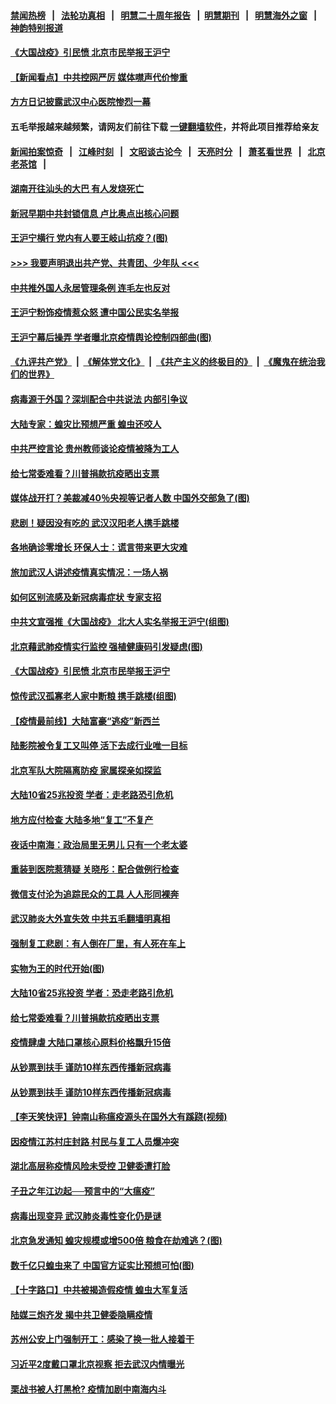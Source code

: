 #### [禁闻热榜](热点新闻.md?=0)  &nbsp;&nbsp;|&nbsp;&nbsp; [法轮功真相](https://github.com/gfw-breaker/truth/blob/master/README.md?=0) &nbsp;&nbsp;|&nbsp;&nbsp; [明慧二十周年报告](https://github.com/gfw-breaker/mh-reports/blob/master/README.md?=0) &nbsp;&nbsp;|&nbsp;&nbsp;[明慧期刊](https://github.com/gfw-breaker/mh-qikan) &nbsp;&nbsp;|&nbsp;&nbsp; [明慧海外之窗](https://github.com/gfw-breaker/mh-news/blob/master/README.md?=0) &nbsp;&nbsp;|&nbsp;&nbsp; [神韵特别报道](https://github.com/gfw-breaker/mh-news/blob/master/shenyun.md?=0)
#### [ 《大国战疫》引民愤 北京市民举报王沪宁](https://github.com/gfw-breaker/banned-news/blob/master/pages/nf4514/n11913352.md)
#### [ 【新闻看点】中共控网严厉 媒体噤声代价惨重](https://github.com/gfw-breaker/banned-news/blob/master/pages/nsc413/n11912589.md)
#### [ 方方日记披露武汉中心医院惨烈一幕](https://github.com/gfw-breaker/banned-news/blob/master/pages/nsc413/n11912911.md)
#### 五毛举报越来越频繁，请网友们前往下载 [一键翻墙软件](https://github.com/gfw-breaker/ssr-accounts)，并将此项目推荐给亲友
#### [新闻拍案惊奇](https://github.com/gfw-breaker/banned-news/blob/master/pages/link4.md) &nbsp;&nbsp;|&nbsp;&nbsp; [江峰时刻](https://github.com/gfw-breaker/banned-news/blob/master/pages/link4.md) &nbsp;&nbsp;|&nbsp;&nbsp; [文昭谈古论今](https://github.com/gfw-breaker/banned-news/blob/master/pages/link4.md) &nbsp;&nbsp;|&nbsp;&nbsp; [天亮时分](https://github.com/gfw-breaker/banned-news/blob/master/pages/link4.md) &nbsp;&nbsp;|&nbsp;&nbsp; [萧茗看世界](https://github.com/gfw-breaker/banned-news/blob/master/pages/link4.md) &nbsp;&nbsp;|&nbsp;&nbsp; [北京老茶馆](https://github.com/gfw-breaker/banned-news/blob/master/pages/link4.md) &nbsp;&nbsp;|&nbsp;&nbsp; 
#### [ 湖南开往汕头的大巴 有人发烧死亡](https://github.com/gfw-breaker/banned-news/blob/master/pages/nsc413/n11913450.md)
#### [ 新冠早期中共封锁信息 卢比奥点出核心问题](https://github.com/gfw-breaker/banned-news/blob/master/pages/nf4514/n11912630.md)
#### [ 王沪宁横行 党内有人要王岐山抗疫？(图)](https://github.com/gfw-breaker/banned-news/blob/master/pages/p2/925018.md)
#### [>>> 我要声明退出共产党、共青团、少年队 <<<](https://github.com/begood0513/goodnews/blob/master/quit/letter.md) 
#### [ 中共推外国人永居管理条例 连毛左也反对](https://github.com/gfw-breaker/banned-news/blob/master/pages/nsc413/n11913090.md)
#### [ 王沪宁粉饰疫情惹众怒 遭中国公民实名举报](https://github.com/gfw-breaker/banned-news/blob/master/pages/prog1138/a102791131.md)
#### [ 王沪宁幕后操弄 学者曝北京疫情舆论控制四部曲(图)](https://github.com/gfw-breaker/banned-news/blob/master/pages/p2/924999.md)
#### [《九评共产党》](https://github.com/begood0513/9ping.md/blob/master/README.md) &nbsp;|&nbsp; [《解体党文化》](../../../../jtdwh.md/blob/master/README.md)  &nbsp;|&nbsp; [《共产主义的终极目的》](../../../../gczydzjmd.md/blob/master/README.md) &nbsp;|&nbsp; [《魔鬼在统治我们的世界》](../../../../mgztzwmdsj.md/blob/master/README.md) 
#### [ 病毒源于外国？深圳配合中共说法 内部引争议](https://github.com/gfw-breaker/banned-news/blob/master/pages/p1/925054.md)
#### [ 大陆专家：蝗灾比预想严重 蝗虫还咬人](https://github.com/gfw-breaker/banned-news/blob/master/pages/nsc413/n11912487.md)
#### [ 中共严控言论 贵州教师谈论疫情被降为工人](https://github.com/gfw-breaker/banned-news/blob/master/pages/nf4514/n11911428.md)
#### [ 给七常委难看？川普捐款抗疫晒出支票](https://github.com/gfw-breaker/banned-news/blob/master/pages/prog1138/a102791350.md)
#### [ 媒体战开打？美裁减40％央视等记者人数 中国外交部急了(图)](https://github.com/gfw-breaker/banned-news/blob/master/pages/p1/925019.md)
#### [ 悲剧！疑因没有吃的 武汉汉阳老人携手跳楼](https://github.com/gfw-breaker/banned-news/blob/master/pages/nsc413/n11912579.md)
#### [ 各地确诊零增长 环保人士：谎言带来更大灾难](https://github.com/gfw-breaker/banned-news/blob/master/pages/nsc413/n11912514.md)
#### [ 旅加武汉人讲述疫情真实情况：一场人祸](https://github.com/gfw-breaker/banned-news/blob/master/pages/nf4514/n11913264.md)
#### [ 如何区别流感及新冠病毒症状 专家支招](https://github.com/gfw-breaker/banned-news/blob/master/pages/nf4514/n11913170.md)
#### [ 中共文宣强推《大国战疫》 北大人实名举报王沪宁(组图)](https://github.com/gfw-breaker/banned-news/blob/master/pages/p1/925096.md)
#### [ 北京藉武肺疫情实行监控 强植健康码引发疑虑(图)](https://github.com/gfw-breaker/banned-news/blob/master/pages/p1/925048.md)
#### [ 《大国战疫》引民愤 北京市民举报王沪宁](https://github.com/gfw-breaker/banned-news/blob/master/pages/nsc413/n11913352.md)
#### [ 惊传武汉孤寡老人家中断粮 携手跳楼(组图)](https://github.com/gfw-breaker/banned-news/blob/master/pages/p1/925058.md)
#### [ 【疫情最前线】大陆富豪“逃疫”新西兰](https://github.com/gfw-breaker/banned-news/blob/master/pages/nsc413/n11913160.md)
#### [ 陆影院被令复工又叫停 活下去成行业唯一目标](https://github.com/gfw-breaker/banned-news/blob/master/pages/nsc413/n11913007.md)
#### [ 北京军队大院隔离防疫 家属探亲如探监](https://github.com/gfw-breaker/banned-news/blob/master/pages/nsc413/n11912774.md)
#### [ 大陆10省25兆投资 学者：走老路恐引危机](https://github.com/gfw-breaker/banned-news/blob/master/pages/nf4514/n11912861.md)
#### [ 地方应付检查 大陆多地“复工”不复产](https://github.com/gfw-breaker/banned-news/blob/master/pages/nf4514/n11912479.md)
#### [ 夜话中南海：政治局里无男儿 只有一个老太婆](https://github.com/gfw-breaker/banned-news/blob/master/pages/prog1138/a102791414.md)
#### [ 重装到医院惹猜疑 关晓彤：配合做例行检查](https://github.com/gfw-breaker/banned-news/blob/master/pages/nsc413/n11912578.md)
#### [ 微信支付沦为追踪民众的工具 人人形同裸奔](https://github.com/gfw-breaker/banned-news/blob/master/pages/nsc413/n11912341.md)
#### [ 武汉肺炎大外宣失效 中共五毛翻墙明真相](https://github.com/gfw-breaker/banned-news/blob/master/pages/nsc413/n11912096.md)
#### [ 强制复工悲剧：有人倒在厂里，有人死在车上](https://github.com/gfw-breaker/banned-news/blob/master/pages/prog204/a102791522.md)
#### [ 实物为王的时代开始(图)](https://github.com/gfw-breaker/banned-news/blob/master/pages/p5/925053.md)
#### [ 大陆10省25兆投资 学者：恐走老路引危机](https://github.com/gfw-breaker/banned-news/blob/master/pages/nsc413/n11912861.md)
#### [ 给七常委难看？川普捐款抗疫晒出支票](https://github.com/gfw-breaker/banned-news/blob/master/pages/prog204/a102791350.md)
#### [ 疫情肆虐 大陆口罩核心原料价格飘升15倍](https://github.com/gfw-breaker/banned-news/blob/master/pages/nsc413/n11913679.md)
#### [ 从钞票到扶手 谨防10样东西传播新冠病毒](https://github.com/gfw-breaker/banned-news/blob/master/pages/nsc413/n11913125.md)
#### [ 从钞票到扶手 谨防10样东西传播新冠病毒](https://github.com/gfw-breaker/banned-news/blob/master/pages/nf4514/n11913125.md)
#### [ 【李天笑快评】钟南山称瘟疫源头在国外大有蹊跷(视频)](https://github.com/gfw-breaker/banned-news/blob/master/pages/p1/924976.md)
#### [ 因疫情江苏村庄封路 村民与复工人员爆冲突](https://github.com/gfw-breaker/banned-news/blob/master/pages/nsc413/n11913885.md)
#### [ 湖北高层称疫情风险未受控 卫健委遭打脸](https://github.com/gfw-breaker/banned-news/blob/master/pages/nsc413/n11913451.md)
#### [ 子丑之年江边起──预言中的“大瘟疫”](https://github.com/gfw-breaker/banned-news/blob/master/pages/nf4514/n11908043.md)
#### [ 病毒出现变异 武汉肺炎毒性变化仍是谜](https://github.com/gfw-breaker/banned-news/blob/master/pages/prog204/a102791309.md)
#### [ 北京急发通知 蝗灾规模或增500倍 粮食在劫难逃？(图)](https://github.com/gfw-breaker/banned-news/blob/master/pages/p5/924926.md)
#### [ 数千亿只蝗虫来了 中国官方证实比预想可怕(图)](https://github.com/gfw-breaker/banned-news/blob/master/pages/p1/925033.md)
#### [ 【十字路口】中共被揭造假疫情 蝗虫大军复活](https://github.com/gfw-breaker/banned-news/blob/master/pages/nsc413/n11913397.md)
#### [ 陆媒三炮齐发 揭中共卫健委隐瞒疫情](https://github.com/gfw-breaker/banned-news/blob/master/pages/nf4514/n11909414.md)
#### [ 苏州公安上门强制开工：感染了换一批人接着干](https://github.com/gfw-breaker/banned-news/blob/master/pages/prog204/a102791024.md)
#### [ 习近平2度戴口罩北京视察 拒去武汉内情曝光](https://github.com/gfw-breaker/banned-news/blob/master/pages/prog1138/a102790328.md)
#### [ 栗战书被人打黑枪? 疫情加剧中南海内斗](https://github.com/gfw-breaker/banned-news/blob/master/pages/prog1138/a102789484.md)
